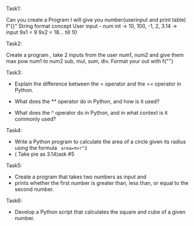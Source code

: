 Task1:

Can you create a Program I will give you number(userinput and print table)
f"{}" String format concept
User input - num int -> 10, 100, -1, 2, 3.14 -> input
9x1 = 9
9x2 = 18... till 10

Task2: 

Create a program , take 2 inputs from the user num1, num2 and give them
max
pow num1 to num2
sub, mul, sum, div.
Format your out with f{""}

Task3: 

- Explain the difference between the = operator and the == operator in Python.

- What does the ** operator do in Python, and how is it used?

- What does the ^ operator do in Python, and in what context is it commonly used?

Task4:

- Write a Python program to calculate the area of a circle given its radius using the formula ``` area=π×r^2``` 
- ( Take pie as 3.14)ask #5

Task5:

- Create a program that takes two numbers as input and 
- prints whether the first number is greater than, less than, or equal to the second number.

Task6:

- Develop a Python script that calculates the square and cube of a given number.



